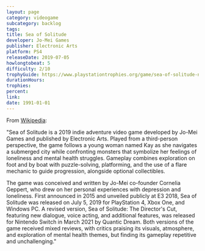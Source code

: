```yaml
---
layout: page
category: videogame
subcategory: backlog
tags:
title: Sea of Solitude
developer: Jo-Mei Games
publisher: Electronic Arts
platform: PS4
releaseDate: 2019-07-05
howlongtobeat: 5
difficulty: 2/10
trophyGuide: https://www.playstationtrophies.org/game/sea-of-solitude-na/guide/
durationHours:
trophies:
percent:
link:
date: 1991-01-01
---
```


From [Wikipedia](https://en.wikipedia.org/wiki/Sea_of_Solitude):

"Sea of Solitude is a 2019 indie adventure video game developed by Jo-Mei Games and published by Electronic Arts. Played from a third-person perspective, the game follows a young woman named Kay as she navigates a submerged city while confronting monsters that symbolize her feelings of loneliness and mental health struggles. Gameplay combines exploration on foot and by boat with puzzle-solving, platforming, and the use of a flare mechanic to guide progression, alongside optional collectibles.

The game was conceived and written by Jo-Mei co-founder Cornelia Geppert, who drew on her personal experiences with depression and loneliness. First announced in 2015 and unveiled publicly at E3 2018, Sea of Solitude was released on July 5, 2019 for PlayStation 4, Xbox One, and Windows PC. A revised version, Sea of Solitude: The Director's Cut, featuring new dialogue, voice acting, and additional features, was released for Nintendo Switch in March 2021 by Quantic Dream. Both versions of the game received mixed reviews, with critics praising its visuals, atmosphere, and exploration of mental health themes, but finding its gameplay repetitive and unchallenging."
